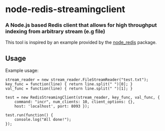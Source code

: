 # node-redis-streamingclient

### A Node.js based Redis client that allows for high throughput indexing from arbitrary stream (e.g file)

This tool is inspired by an example provided by the [node_redis](https://github.com/mranney/node_redis) package.

## Usage

Example usage:

```node
stream_reader = new stream_reader.FileStreamReader("test.txt");
key_func = function(line) { return line.split(" ")[0]; }
val_func = function(line) { return line.split(" ")[1]; }

test = new RedisStreamingClient(stream_reader, key_func, val_func, {
    command: "incr", num_clients: 10, client_options: {},
    host: 'localhost', port: 8093 });

test.run(function() {
    console.log("All done!");
});
```

